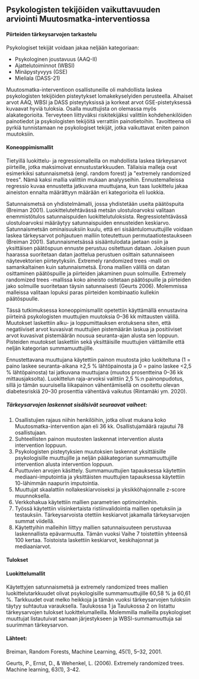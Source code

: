 ## Psykologisten tekijöiden vaikuttavuuden arviointi Muutosmatka-interventiossa

#### Piirteiden tärkeysarvojen tarkastelu

Psykologiset tekijät voidaan jakaa neljään kategoriaan:
- Psykologinen joustavuus (AAQ-II)
- Ajattelutoiminnot (WBSI)
- Minäpystyvyys (GSE)
- Mieliala (DASS-21)

Muutosmatka-interventioon osallistuneille oli mahdollista laskea psykologisten tekijöiden pisteytykset lomakekyselyiden perusteella. Alhaiset arvot AAQ, WBSI ja DASS pisteytyksissä ja korkeat arvot GSE-pistetyksessä kuvaavat hyviä tuloksia. Osalla muuttujista on olemassa myös alakategorioita. Terveyteen liittyväksi riskitekijäksi valittiin kohdehenkilöiden painotiedot ja psykologisten tekijöitä verrattiin painotietoihin. Tavoitteena oli pyrkiä tunnistamaan ne psykologiset tekijät, jotka vaikuttavat eniten painon muutoksiin. 

#### Koneoppimismallit 

Tietyillä luokittelu- ja regressiomalleilla on mahdollista laskea tärkeysarvot piirteille, jotka maksimoivat ennustustarkkuuden. Tällaisia malleja ovat esimerkiksi satunnaismetsä (engl. random forest) ja "extremely randomized trees". Nämä kaksi mallia valittiin mukaan analyyseihin. Ennustemalleissa regressio kuvaa ennustetta jatkuvana muuttujana, kun taas luokittelu jakaa aineiston ennalta määrättyyn määrään eri kategorioita eli luokkia. 

Satunnaismetsä on yhdistelmämalli, jossa yhdistetään useita päätöspuita (Breiman 2001). Luokittelutehtävässä metsän ulostuloarvoksi valitaan enemmistötulos satunnaispuiden luokittelutuloksista. Regressiotehtävässä ulostuloarvoksi määräytyy satunnaispuiden ennusteiden keskiarvo. Satunnaismetsän ominaisuuksiin kuulu, että eri sisääntulomuuttujille voidaan laskea tärkeysarvot pohjautuen malliin toteutettuun permutaatiotestaukseen (Breiman 2001). Satunnaismetsässä sisääntulodata jaetaan osiin ja yksittäisen päätöspuun ennuste perustuu ositettuun dataan. Jokaisen puun haarassa suoritetaan datan jaottelua perustuen osittain satunnaiseen näytevektorien piirteytyksiin. Extremely randomized trees -malli on samankaltainen kuin satunnaismetsä. Erona mallien välillä on datan osittaminen päätöspuille ja piirteiden jakaminen puun solmuille. Extremely randomized trees -mallissa koko aineisto ositetaan päätöspuille ja piirteiden jako solmuille suoritetaan täysin satunnaisesti (Geurts 2006). Molemmissa malleissa valitaan lopuksi paras piirteiden kombinaatio kullekin päätöspuulle.   

Tässä tutkimuksessa koneoppimismallit opetettiin käyttämällä ennustavina piirteinä psykologisten muuttujien muutoksia 0–36 kk mittausten välillä. Muutokset laskettiin alku- ja loppumittauksen erotuksena siten, että negatiiviset arvot kuvasivat muuttujien pistemäärän laskua ja positiiviset arvot kuvasivat pistemäärän nousua seuranta-ajan alusta sen loppuun. Pisteiden muutokset laskettiin sekä yksittäisille muuttujien väittämille että neljän kategorian summamuuttujille. 

Ennustettavana muuttujana käytettiin painon muutosta joko luokiteltuna (1 = paino laskee seuranta-aikana ≥2,5 % lähtöpainosta ja 0 = paino laskee <2,5 % lähtöpainosta) tai jatkuvana muuttujana (muutos prosentteina 0–36 kk mittausjaksolta). Luokittelun raja-arvoksi valittiin 2,5 %:n painonpudotus, sillä jo tämän suuruisella liikapainon vähentämisellä on osoitettu olevan diabetesriskiä 20–30 prosenttia vähentävä vaikutus (Rintamäki ym. 2020).


##### Tärkeysarvojen laskennat sisälsivät seuraavat vaiheet:
1.	Osallistujien rajaus niihin henkilöihin, jotka olivat mukana koko Muutosmatka-intervention ajan eli 36 kk. Osallistujamäärä rajautui 78 osallistujaan.     
2.	Suhteellisten painon muutosten laskennat intervention alusta intervention loppuun.  
3.	Psykologisten pisteytyksien muutoksien laskennat yksittäisille psykologisille muuttujille ja neljän pääkategorian summamuuttujille intervention alusta intervention loppuun.  
4.	Puuttuvien arvojen käsittely. Summamuuttujien tapauksessa käytettiin mediaani-imputointia ja yksittäisten muuttujien tapauksessa käytettiin 10-lähimmän naapurin imputointia.   
5.	Muuttujat skaalattiin nollakeskiarvoiseksi ja yksikköhajonnalle z-score muunnoksella.  
6.	Verkkohakua käytettiin mallien parametrien optimointeihin.   
7.	Työssä käytettiin viisinkertaista ristiinvalidointia mallien opetuksiin ja testauksiin. Tärkeysarvoista otettiin keskiarvot jakamalla tärkeysarvojen summat viidellä.   
8.	Käytettyihin malleihin liittyy mallien satunnaisuuteen perustuvaa laskennallista epävarmuutta. Tämän vuoksi Vaihe 7 toistettiin yhteensä 100 kertaa. Toistoista laskettiin keskiarvot, keskihajonnat ja mediaaniarvot.      

#### Tulokset

#### Luokittelumallit
Käytettyjen satunnaismetsä ja extremely randomized trees mallien luokittelutarkkuudet olivat psykologisille summamuuttujille 60,58 % ja 60,61 %. Tarkkuudet ovat melko heikkoja ja tämän vuoksi tärkeysarvojen tuloksiin täytyy suhtautua varauksella. Taulukossa 1 ja Taulukossa 2 on listattu tärkeysarvojen tulokset luokittelumalleilla. Molemmilla malleilla psykologiset muuttujat listautuivat samaan järjestykseen ja WBSI-summamuuttuja sai suurimman tärkeysarvon.    





#### Lähteet:

Breiman, Random Forests, Machine Learning, 45(1), 5–32, 2001.   
  
Geurts, P., Ernst, D., & Wehenkel, L. (2006). Extremely randomized trees. Machine learning, 63(1), 3-42.

